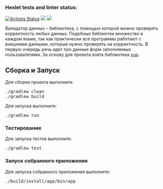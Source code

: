 ### Hexlet tests and linter status:
[![Actions Status](https://github.com/0byrif/java-project-78/actions/workflows/hexlet-check.yml/badge.svg)](https://github.com/0byrif/java-project-78/actions)
<a href="https://codeclimate.com/github/Obyrif/java-project-78/maintainability"><img src="https://api.codeclimate.com/v1/badges/c791ac5038eaac016298/maintainability" /></a>
<a href="https://codeclimate.com/github/Obyrif/java-project-78/test_coverage"><img src="https://api.codeclimate.com/v1/badges/c791ac5038eaac016298/test_coverage" /></a>


Валидатор данных – библиотека, с помощью которой можно проверять корректность любых данных. Подобных библиотек множество в каждом языке, так как практически все программы работают с внешними данными, которые нужно проверять на корректность. В первую очередь речь идет про данные форм заполняемых пользователями. За основу для проекта взята библиотека [yup]([url](https://github.com/jquense/yup)https://github.com/jquense/yup).

## Сборка и Запуск

Для сборки проекта выполните:
<pre>
./gradlew clean
./gradlew build
</pre>
Для запуска выполните:
<pre>
./gradlew run
</pre>
### Тестирование

Для запуска тестов выполните:
<pre>
./gradlew test
</pre>
### Запуск собранного приложения

Для запуска собранного приложения выполните:
<pre>
./build/install/app/bin/app
</pre>



